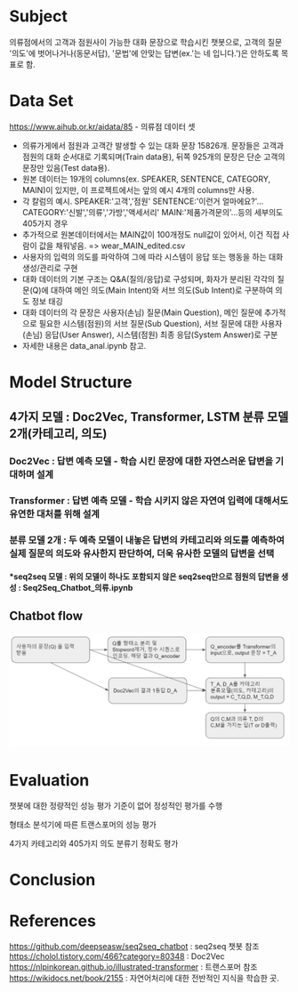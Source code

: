 # Subject

의류점에서의 고객과 점원사이 가능한 대화 문장으로 학습시킨 챗봇으로, 고객의 질문 '의도'에 벗어나거나(동문서답), '문법'에 안맞는 답변(ex.'는 네 입니다.')은 안하도록 목표로 함.

# Data Set

https://www.aihub.or.kr/aidata/85 - 의류점 데이터 셋

- 의류가게에서 점원과 고객간 발생할 수 있는 대화 문장 15826개. 문장들은 고객과 점원의 대화 순서대로 기록되며(Train data용), 뒤쪽 925개의 문장은 단순 고객의 문장만 있음(Test data용).
- 원본 데이터는 19개의 columns(ex. SPEAKER, SENTENCE, CATEGORY, MAIN)이 있지만, 이 프로젝트에서는 앞의 예시 4개의 columns만 사용.
- 각 칼럼의 예시. SPEAKER:'고객','점원'   SENTENCE:'이런거 얼마에요?'...   CATEGORY:'신발','의류','가방','액세서리'    MAIN:'제품가격문의'...등의 세부의도 405가지 경우
- 추가적으로 원본데이터에서는 MAIN값이 100개정도 null값이 있어서, 이건 직접 사람이 값을 채워넣음. => wear_MAIN_edited.csv
- 사용자의 입력의 의도를 파악하여 그에 따라 시스템이 응답 또는 행동을 하는 대화 생성/관리로 구현
- 대화 데이터의 기본 구조는 Q&A(질의/응답)로 구성되며, 화자가 분리된 각각의 질문(Q)에 대하여 메인 의도(Main Intent)와 서브 의도(Sub Intent)로 구분하여 의도 정보 태깅
- 대화 데이터의 각 문장은 사용자(손님) 질문(Main Question), 메인 질문에 추가적으로 필요한 시스템(점원)의 서브 질문(Sub Question), 서브 질문에 대한 사용자(손님) 응답(User Answer), 시스템(점원) 최종 응답(System Answer)로 구분
- 자세한 내용은 data_anal.ipynb 참고.


# Model Structure

## 4가지 모델 : Doc2Vec, Transformer, LSTM 분류 모델 2개(카테고리, 의도)
### Doc2Vec : 답변 예측 모델 - 학습 시킨 문장에 대한 자연스러운 답변을 기대하며 설계
### Transformer : 답변 예측 모델 - 학습 시키지 않은 자연여 입력에 대해서도 유연한 대처를 위해 설계
### 분류 모델 2개 : 두 예측 모델이 내놓은 답변의 카테고리와 의도를 예측하여 실제 질문의 의도와 유사한지 판단하여, 더욱 유사한 모델의 답변을 선택


#### *seq2seq 모델 : 위의 모델이 하나도 포함되지 않은 seq2seq만으로 점원의 답변을 생성 : Seq2Seq_Chatbot_의류.ipynb

## Chatbot flow

![image-20201106232513361](image-20201106232513361.png)



# Evaluation

챗봇에 대한 정량적인 성능 평가 기준이 없어 정성적인 평가를 수행



형태소 분석기에 따른 트랜스포머의 성능 평가



4가지 카테고리와 405가지 의도 분류기 정확도 평가



# Conclusion







# References

https://github.com/deepseasw/seq2seq_chatbot : seq2seq 챗봇 참조  
https://cholol.tistory.com/466?category=80348 : Doc2Vec   
https://nlpinkorean.github.io/illustrated-transformer : 트랜스포머 참조  
https://wikidocs.net/book/2155 : 자연어처리에 대한 전반적인 지식을 학습한 곳.  
